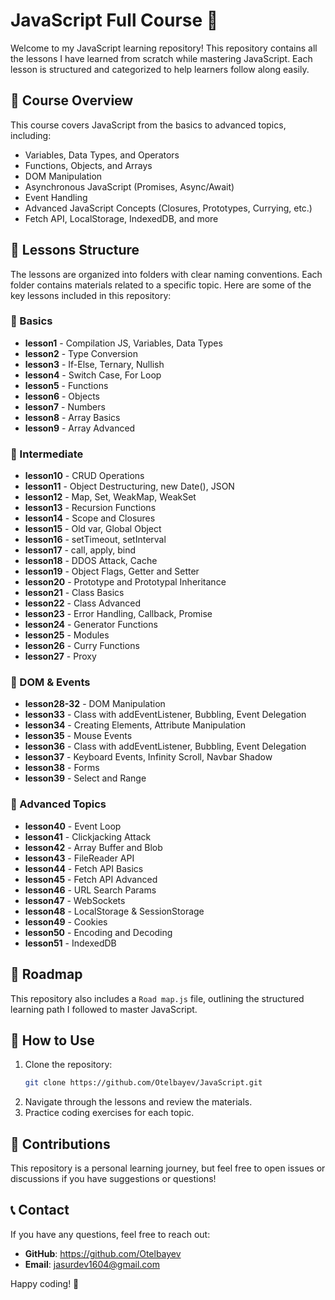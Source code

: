 # JavaScript Full Course 🚀

Welcome to my JavaScript learning repository! This repository contains all the lessons I have learned from scratch while mastering JavaScript. Each lesson is structured and categorized to help learners follow along easily.

## 📌 Course Overview
This course covers JavaScript from the basics to advanced topics, including:
- Variables, Data Types, and Operators
- Functions, Objects, and Arrays
- DOM Manipulation
- Asynchronous JavaScript (Promises, Async/Await)
- Event Handling
- Advanced JavaScript Concepts (Closures, Prototypes, Currying, etc.)
- Fetch API, LocalStorage, IndexedDB, and more

## 📂 Lessons Structure
The lessons are organized into folders with clear naming conventions. Each folder contains materials related to a specific topic. Here are some of the key lessons included in this repository:

### 🔹 Basics
- **lesson1** - Compilation JS, Variables, Data Types
- **lesson2** - Type Conversion
- **lesson3** - If-Else, Ternary, Nullish
- **lesson4** - Switch Case, For Loop
- **lesson5** - Functions
- **lesson6** - Objects
- **lesson7** - Numbers
- **lesson8** - Array Basics
- **lesson9** - Array Advanced

### 🔹 Intermediate
- **lesson10** - CRUD Operations
- **lesson11** - Object Destructuring, new Date(), JSON
- **lesson12** - Map, Set, WeakMap, WeakSet
- **lesson13** - Recursion Functions
- **lesson14** - Scope and Closures
- **lesson15** - Old var, Global Object
- **lesson16** - setTimeout, setInterval
- **lesson17** - call, apply, bind
- **lesson18** - DDOS Attack, Cache
- **lesson19** - Object Flags, Getter and Setter
- **lesson20** - Prototype and Prototypal Inheritance
- **lesson21** - Class Basics
- **lesson22** - Class Advanced
- **lesson23** - Error Handling, Callback, Promise
- **lesson24** - Generator Functions
- **lesson25** - Modules
- **lesson26** - Curry Functions
- **lesson27** - Proxy

### 🔹 DOM & Events
- **lesson28-32** - DOM Manipulation
- **lesson33** - Class with addEventListener, Bubbling, Event Delegation
- **lesson34** - Creating Elements, Attribute Manipulation
- **lesson35** - Mouse Events
- **lesson36** - Class with addEventListener, Bubbling, Event Delegation
- **lesson37** - Keyboard Events, Infinity Scroll, Navbar Shadow
- **lesson38** - Forms
- **lesson39** - Select and Range

### 🔹 Advanced Topics
- **lesson40** - Event Loop
- **lesson41** - Clickjacking Attack
- **lesson42** - Array Buffer and Blob
- **lesson43** - FileReader API
- **lesson44** - Fetch API Basics
- **lesson45** - Fetch API Advanced
- **lesson46** - URL Search Params
- **lesson47** - WebSockets
- **lesson48** - LocalStorage & SessionStorage
- **lesson49** - Cookies
- **lesson50** - Encoding and Decoding
- **lesson51** - IndexedDB

## 📜 Roadmap
This repository also includes a `Road map.js` file, outlining the structured learning path I followed to master JavaScript.

## 🚀 How to Use
1. Clone the repository:
   ```sh
   git clone https://github.com/Otelbayev/JavaScript.git
   ```
2. Navigate through the lessons and review the materials.
3. Practice coding exercises for each topic.

## 📢 Contributions
This repository is a personal learning journey, but feel free to open issues or discussions if you have suggestions or questions!

## 📞 Contact
If you have any questions, feel free to reach out:
- **GitHub**: https://github.com/Otelbayev
- **Email**: jasurdev1604@gmail.com

Happy coding! 🚀

